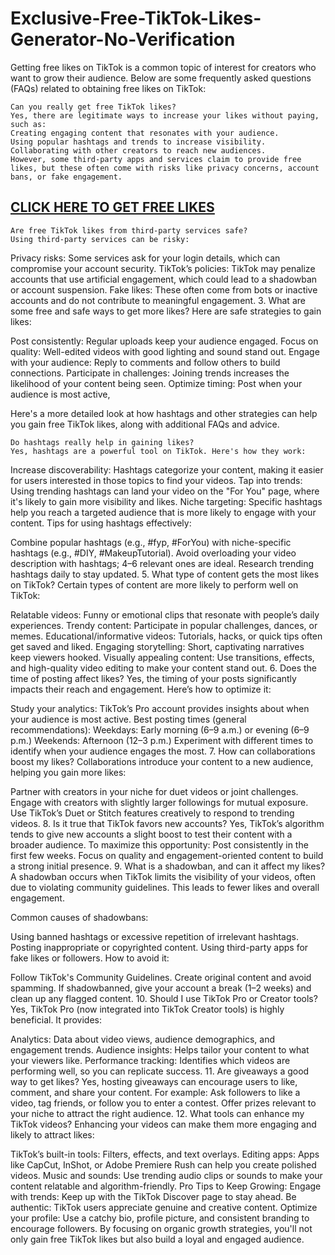 # Exclusive-Free-TikTok-Likes-Generator-No-Verification
Getting free likes on TikTok is a common topic of interest for creators who want to grow their audience. Below are some frequently asked questions (FAQs) related to obtaining free likes on TikTok:

    Can you really get free TikTok likes?
    Yes, there are legitimate ways to increase your likes without paying, such as:
    Creating engaging content that resonates with your audience.
    Using popular hashtags and trends to increase visibility.
    Collaborating with other creators to reach new audiences.
    However, some third-party apps and services claim to provide free likes, but these often come with risks like privacy concerns, account bans, or fake engagement.

### <h2><a href="https://claimresources.xyz/tiktoklikes/">CLICK HERE TO GET FREE LIKES</a></h2>

    Are free TikTok likes from third-party services safe?
    Using third-party services can be risky:

Privacy risks: Some services ask for your login details, which can compromise your account security.
TikTok’s policies: TikTok may penalize accounts that use artificial engagement, which could lead to a shadowban or account suspension.
Fake likes: These often come from bots or inactive accounts and do not contribute to meaningful engagement.
3. What are some free and safe ways to get more likes?
Here are safe strategies to gain likes:

Post consistently: Regular uploads keep your audience engaged.
Focus on quality: Well-edited videos with good lighting and sound stand out.
Engage with your audience: Reply to comments and follow others to build connections.
Participate in challenges: Joining trends increases the likelihood of your content being seen.
Optimize timing: Post when your audience is most active,

Here's a more detailed look at how hashtags and other strategies can help you gain free TikTok likes, along with additional FAQs and advice.

    Do hashtags really help in gaining likes?
    Yes, hashtags are a powerful tool on TikTok. Here's how they work:

Increase discoverability: Hashtags categorize your content, making it easier for users interested in those topics to find your videos.
Tap into trends: Using trending hashtags can land your video on the "For You" page, where it's likely to gain more visibility and likes.
Niche targeting: Specific hashtags help you reach a targeted audience that is more likely to engage with your content.
Tips for using hashtags effectively:

Combine popular hashtags (e.g., #fyp, #ForYou) with niche-specific hashtags (e.g., #DIY, #MakeupTutorial).
Avoid overloading your video description with hashtags; 4–6 relevant ones are ideal.
Research trending hashtags daily to stay updated.
5. What type of content gets the most likes on TikTok?
Certain types of content are more likely to perform well on TikTok:

Relatable videos: Funny or emotional clips that resonate with people’s daily experiences.
Trendy content: Participate in popular challenges, dances, or memes.
Educational/informative videos: Tutorials, hacks, or quick tips often get saved and liked.
Engaging storytelling: Short, captivating narratives keep viewers hooked.
Visually appealing content: Use transitions, effects, and high-quality video editing to make your content stand out.
6. Does the time of posting affect likes?
Yes, the timing of your posts significantly impacts their reach and engagement. Here’s how to optimize it:

Study your analytics: TikTok’s Pro account provides insights about when your audience is most active.
Best posting times (general recommendations):
Weekdays: Early morning (6–9 a.m.) or evening (6–9 p.m.)
Weekends: Afternoon (12–3 p.m.)
Experiment with different times to identify when your audience engages the most.
7. How can collaborations boost my likes?
Collaborations introduce your content to a new audience, helping you gain more likes:

Partner with creators in your niche for duet videos or joint challenges.
Engage with creators with slightly larger followings for mutual exposure.
Use TikTok’s Duet or Stitch features creatively to respond to trending videos.
8. Is it true that TikTok favors new accounts?
Yes, TikTok’s algorithm tends to give new accounts a slight boost to test their content with a broader audience. To maximize this opportunity:
Post consistently in the first few weeks.
Focus on quality and engagement-oriented content to build a strong initial presence.
9. What is a shadowban, and can it affect my likes?
A shadowban occurs when TikTok limits the visibility of your videos, often due to violating community guidelines. This leads to fewer likes and overall engagement.

Common causes of shadowbans:

Using banned hashtags or excessive repetition of irrelevant hashtags.
Posting inappropriate or copyrighted content.
Using third-party apps for fake likes or followers.
How to avoid it:

Follow TikTok's Community Guidelines.
Create original content and avoid spamming.
If shadowbanned, give your account a break (1–2 weeks) and clean up any flagged content.
10. Should I use TikTok Pro or Creator tools?
Yes, TikTok Pro (now integrated into TikTok Creator tools) is highly beneficial. It provides:

Analytics: Data about video views, audience demographics, and engagement trends.
Audience insights: Helps tailor your content to what your viewers like.
Performance tracking: Identifies which videos are performing well, so you can replicate success.
11. Are giveaways a good way to get likes?
Yes, hosting giveaways can encourage users to like, comment, and share your content. For example:
Ask followers to like a video, tag friends, or follow you to enter a contest.
Offer prizes relevant to your niche to attract the right audience.
12. What tools can enhance my TikTok videos?
Enhancing your videos can make them more engaging and likely to attract likes:

TikTok’s built-in tools: Filters, effects, and text overlays.
Editing apps: Apps like CapCut, InShot, or Adobe Premiere Rush can help you create polished videos.
Music and sounds: Use trending audio clips or sounds to make your content relatable and algorithm-friendly.
Pro Tips to Keep Growing:
Engage with trends: Keep up with the TikTok Discover page to stay ahead.
Be authentic: TikTok users appreciate genuine and creative content.
Optimize your profile: Use a catchy bio, profile picture, and consistent branding to encourage followers.
By focusing on organic growth strategies, you'll not only gain free TikTok likes but also build a loyal and engaged audience.
